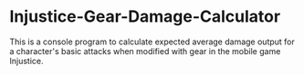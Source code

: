 # Injustice-Gear-Damage-Calculator

This is a console program to calculate expected average damage output for a character's basic attacks when modified with gear in the mobile game Injustice.
